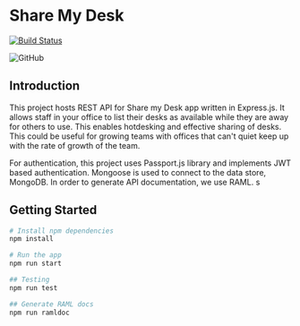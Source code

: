 # Share My Desk

[![Build Status](https://travis-ci.com/bishalspkt/share-my-desk.svg?branch=master)](https://travis-ci.com/bishalspkt/share-my-desk)

![GitHub](https://img.shields.io/github/license/mashape/apistatus.svg)

## Introduction

This project hosts REST API for Share my Desk app written in Express.js. It allows staff in your office to list their desks as available while they are away for others to use. This enables hotdesking and  effective sharing of desks. This could be useful for growing teams with offices that can't quiet keep up with the rate of growth of the team.

For authentication, this project uses Passport.js library and implements JWT based authentication. Mongoose is used to connect to the data store, MongoDB. In order to generate API documentation, we use RAML.
s
## Getting Started

```bash
# Install npm dependencies
npm install

# Run the app
npm run start

## Testing
npm run test

## Generate RAML docs
npm run ramldoc

```

